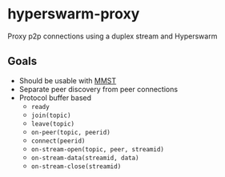 # hyperswarm-proxy
Proxy p2p connections using a duplex stream and Hyperswarm

## Goals

- Should be usable with [MMST](https://github.com/RangerMauve/mostly-minimal-spanning-tree)
- Separate peer discovery from peer connections
- Protocol buffer based
  - `ready`
  - `join(topic)`
  - `leave(topic)`
  - `on-peer(topic, peerid)`
  - `connect(peerid)`
  - `on-stream-open(topic, peer, streamid)`
  - `on-stream-data(streamid, data)`
  - `on-stream-close(streamid)`
